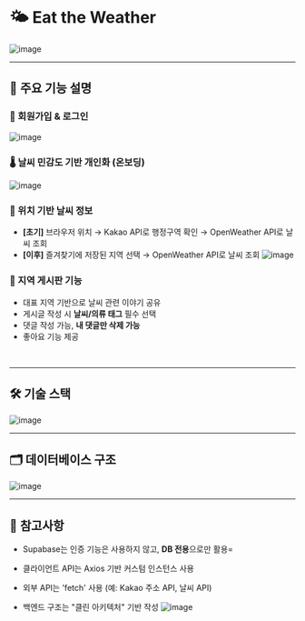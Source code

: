 # 🌤️ Eat the Weather

![image](https://github.com/user-attachments/assets/bb65d630-e1a7-4984-a347-b026344b3f3c)


---


## 🌈 주요 기능 설명

### 🔐 회원가입 & 로그인
![image](https://github.com/user-attachments/assets/e20cdc00-ce5a-4cc9-9fcc-a7b06afa0adb)


### 🌡️ 날씨 민감도 기반 개인화 (온보딩)
![image](https://github.com/user-attachments/assets/3ff3746b-5b69-4bf1-9cf7-f9a8dfc5c6d6)


### 🧭 위치 기반 날씨 정보
- **[초기]** 브라우저 위치 → Kakao API로 행정구역 확인 → OpenWeather API로 날씨 조회
- **[이후]** 즐겨찾기에 저장된 지역 선택 → OpenWeather API로 날씨 조회
![image](https://github.com/user-attachments/assets/3c4619ab-4463-4733-b1f7-48b8ba4aa341)


### 💬 지역 게시판 기능
- 대표 지역 기반으로 날씨 관련 이야기 공유
- 게시글 작성 시 **날씨/의류 태그** 필수 선택
- 댓글 작성 가능, **내 댓글만 삭제 가능**
- 좋아요 기능 제공
  
<br/>

---

## 🛠️ 기술 스택

![image](https://github.com/user-attachments/assets/a5a77ff6-a922-49d7-89c6-3c452f70c0b5)


---


## 🗂 데이터베이스 구조
![image](https://github.com/user-attachments/assets/ea2977c5-df2d-44fb-b4ed-297905253bf5)


---

## 📄 참고사항

- Supabase는 인증 기능은 사용하지 않고, **DB 전용**으로만 활용=
- 클라이언트 API는 Axios 기반 커스텀 인스턴스 사용
- 외부 API는 'fetch' 사용 (예: Kakao 주소 API, 날씨 API)
- 백엔드 구조는 "클린 아키텍처" 기반 작성
  ![image](https://github.com/user-attachments/assets/88694e9b-f08b-44db-9d9d-e684d14127e2)

  <br/>

  

